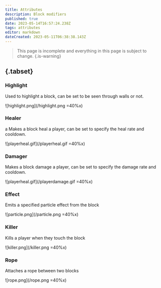 ```yaml
---
title: Attributes
description: Block modifiers
published: true
date: 2023-05-14T16:57:24.238Z
tags: attributes
editor: markdown
dateCreated: 2023-05-11T06:38:38.143Z
---
```


> This page is incomplete and everything in this page is subject to change.
 {.is-warning}
 
 ## {.tabset}
 ### Highlight
 Used to highlight a block, can be set to be seen through walls or not.
 
 ![highlight.png](/highlight.png =40%x)
 ### Healer
 a
 Makes a block heal a player, can be set to specify the heal rate and cooldown.
 
 ![playerheal.gif](/playerheal.gif =40%x)
 ### Damager
 Makes a block damage a player, can be set to specify the damage rate and cooldown.
 
 ![playerheal.gif](/playerdamage.gif =40%x)
 ### Effect
 Emits a specified particle effect from the block
 
 ![particle.png](/particle.png =40%x)
 ### Killer
 Kills a player when they touch the block
 
 ![killer.png](/killer.png =40%x)
 ### Rope
 Attaches a rope between two blocks
 
 ![rope.png](/rope.png =40%x)